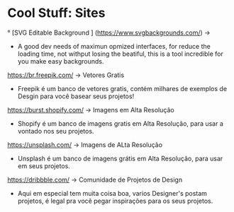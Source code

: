 # Cool Stuff: Sites

° [SVG Editable Background ] (https://www.svgbackgrounds.com/) -> 
- A good dev needs of maximun opmized interfaces, for reduce the loading time, not withput losing the beatiful, this is a tool incredible for you make easy backgrounds. 

https://br.freepik.com/ -> Vetores Gratis
- Freepik é um banco de vetores gratis, contém milhares de exemplos de Desgin para você basear seus projetos!

https://burst.shopify.com/ -> Imagens em Alta Resolução
- Shopify é um banco de imagens gratis em Alta Resolução, para usar a vontado nos seu projetos. 

https://unsplash.com/ -> Imagens de ALta Resolução
- Unsplash é um banco de imagens grátis em Alta Resolução, para usar em seus projetos.

https://dribbble.com/ -> Comunidade de Projetos de Design 
- Aqui em especial tem muita coisa boa, varios Designer's postam projetos, é legal pra você pegar inspirações para os seus projetos. 
